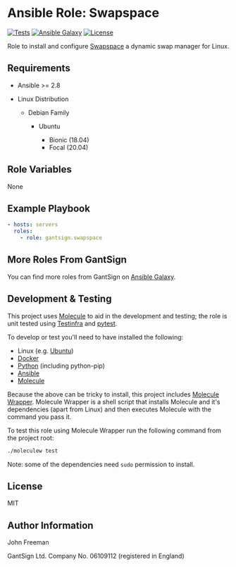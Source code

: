 Ansible Role: Swapspace
=======================

[![Tests](https://github.com/gantsign/ansible_role_swapspace/workflows/Tests/badge.svg)](https://github.com/gantsign/ansible_role_swapspace/actions?query=workflow%3ATests)
[![Ansible Galaxy](https://img.shields.io/badge/ansible--galaxy-gantsign.swapspace-blue.svg)](https://galaxy.ansible.com/gantsign/swapspace)
[![License](https://img.shields.io/badge/license-MIT-blue.svg)](https://raw.githubusercontent.com/gantsign/ansible_role_swapspace/master/LICENSE)

Role to install and configure
[Swapspace](https://github.com/Tookmund/Swapspace) a dynamic swap manager for
Linux.

Requirements
------------

* Ansible >= 2.8

* Linux Distribution

    * Debian Family

        * Ubuntu

            * Bionic (18.04)
            * Focal (20.04)

Role Variables
--------------

None

Example Playbook
----------------

```yaml
- hosts: servers
  roles:
    - role: gantsign.swapspace
```

More Roles From GantSign
------------------------

You can find more roles from GantSign on
[Ansible Galaxy](https://galaxy.ansible.com/gantsign).

Development & Testing
---------------------

This project uses [Molecule](http://molecule.readthedocs.io/) to aid in the
development and testing; the role is unit tested using
[Testinfra](http://testinfra.readthedocs.io/) and
[pytest](http://docs.pytest.org/).

To develop or test you'll need to have installed the following:

* Linux (e.g. [Ubuntu](http://www.ubuntu.com/))
* [Docker](https://www.docker.com/)
* [Python](https://www.python.org/) (including python-pip)
* [Ansible](https://www.ansible.com/)
* [Molecule](http://molecule.readthedocs.io/)

Because the above can be tricky to install, this project includes
[Molecule Wrapper](https://github.com/gantsign/molecule-wrapper). Molecule
Wrapper is a shell script that installs Molecule and it's dependencies (apart
from Linux) and then executes Molecule with the command you pass it.

To test this role using Molecule Wrapper run the following command from the
project root:

```bash
./moleculew test
```

Note: some of the dependencies need `sudo` permission to install.

License
-------

MIT

Author Information
------------------

John Freeman

GantSign Ltd.
Company No. 06109112 (registered in England)
